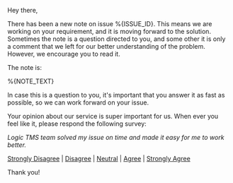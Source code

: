 Hey there,

There has been a new note on issue %{ISSUE_ID}. This means we are working on your requirement, and it is moving forward to the solution. Sometimes the note is a question directed to you, and some other it is only a comment that we left for our better understanding of the problem. However, we encourage you to read it.

The note is:

%{NOTE_TEXT}

In case this is a question to you, it's important that you answer it as fast as possible, so we can work forward on your issue.

Your opinion about our service is super important for us. When ever you feel like it, please respond the following survey:

*Logic TMS team solved my issue on time and made it easy for me to work better.*

[Strongly Disagree](https://delighted.com/t/BRYwxLyH/1?issue_id={{%{ISSUE_ID}}}) | [Disagree](https://delighted.com/t/BRYwxLyH/2?issue_id={{%{ISSUE_ID}}}) | [Neutral](https://delighted.com/t/BRYwxLyH/3?issue_id={{%{ISSUE_ID}}}) | [Agree](https://delighted.com/t/BRYwxLyH/4?issue_id={{%{ISSUE_ID}}}) | [Strongly Agree](https://delighted.com/t/BRYwxLyH/5?issue_id={{%{ISSUE_ID}}})

Thank you!